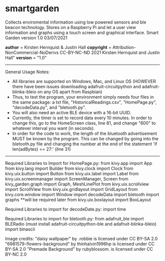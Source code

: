 # smartgarden
Collects enviromental information using low powered sensors and ble beacon technology. Stores on a Raspberry Pi and let a user view information and graphs using a touch screen and graphical interface.
Smart Garden version 1.0 03/07/2021

__author__ = Kirsten Hernquist & Justin Hall
__copyright__ = Attribution-NonCommercial-NoDerivs CC-BY-NC-ND 2021 Kirsten Hernquist and Justin Hall"
__version__ = "1.0"

-----------------------------------------------------------------------------
General Usage Notes:
- All libraries are supported on Windows, Mac, and Linux OS (HOWEVER there have been issues downloading adafruit-circuitpython and adafruit-blinka-bleio on any OS apart from Raspbian)
- Thus, to test the program, your environment simply needs four files in the same package: a txt file, "HistoricalReadings.csv", "HomePage.py", "decodeData.py", and "bletooth.py". 
- You will also need an active BLE device with a 16-bit UUID.
- Currently, the timer is set to record data every 10 minutes. In order to change this, go to the HomeScreen class, line 81, and change "600" to 
whatever interval you want (in seconds).
- In order for the code to work, the length of the bluetooth advertisement MUST be known by the program. This can be changed by going into the
bletooth.py file and changing the number at the end of the statement 'if len(adBytes) == 27:' (line 31)
------------------------------------------------------------------------------
Required Libraries to Import for HomePage.py:
from kivy.app import App
from kivy.lang import Builder
from kivy.clock import Clock
from kivy.uix.button import Button
from kivy.uix.label import Label
from kivy.uix.screenmanager import ScreenManager, Screen
from kivy_garden.graph import Graph, MeshLinePlot
from kivy.uix.scrollview import ScrollView
from kivy.uix.gridlayout import GridLayout
from kivy.core.window import Window
import decodeData
import bletooth
import graphs **will be required later
from kivy.uix.boxlayout import BoxLayout

Required Libraries to import for decodeDate.py:
import time

Required Libraries to import for bletooth.py:
from adafruit_ble import BLERadio (must install adafruit-circuitpython-ble and adafruit-blinka-bleio)
import binascii

Image credits:
"daisy wallpaper" by .robbie is licensed under CC BY-SA 2.0
"6981579-flowers-background" by thinhalvin1996hp is licensed under CC BY-SA 2.0
"Premade Background" by rubyblossom. is licensed under CC BY-NC 2.0